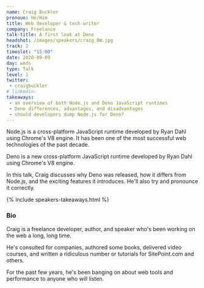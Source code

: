 ```yaml
---
name: Craig Buckler
pronoun: He/Him
title: Web developer & tech writer
company: Freelance
talk-title: A first look at Deno
headshot: /images/speakers/craig_BW.jpg
track: 2
timeslot: "15:00" 
date: 2020-09-09
day: weds
type: Talk
level: 1
twitter:
 - craigbuckler
# linkedin: 
takeaways:
 - an overview of both Node.js and Deno JavaScript runtimes
 - Deno differences, advantages, and disadvantages
 - should developers dump Node.js for Deno?
---
```


<p>Node.js is a cross-platform JavaScript runtime developed by Ryan Dahl using Chrome's V8 engine. It has been one of the most successful web technologies of the past decade.

Deno is a new cross-platform JavaScript runtime developed by Ryan Dahl using Chrome's V8 engine.

In this talk, Craig discusses why Deno was released, how it differs from Node.js, and the exciting features it introduces. He'll also try and pronounce it correctly.</p>

{% include speakers-takeaways.html %}

<h3>Bio</h3>
<p>Craig is a freelance developer, author, and speaker who's been working on the web a long, long time.

He's consulted for companies, authored some books, delivered video courses, and written a ridiculous number or tutorials for SitePoint.com and others.

For the past few years, he's been banging on about web tools and performance to anyone who will listen.</p>